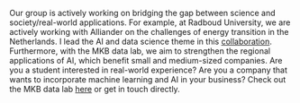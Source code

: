 Our group is actively working on bridging the gap between science and society/real-world applications. For example, at Radboud University, we are actively working with Alliander on the challenges of energy transition in the Netherlands. I lead the AI and data science theme in this [collaboration](https://www.ru.nl/en/about-us/organisation/partners-and-networks/alliander). Furthermore, with the MKB data lab, we aim to strengthen the regional applications of AI, which benefit small and medium-sized companies. Are you a student interested in real-world experience? Are you a company that wants to incorporate machine learning and AI in your business? Check out the MKB data lab [here](https://www.ru.nl/en/about-us/news/mkb-datalab-oost-helps-companies-with-the-implementation-of-artificial-intelligence) or get in touch directly. 
